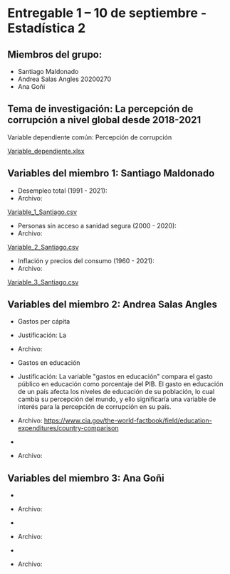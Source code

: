 # Entregable 1 – 10 de septiembre - Estadística 2

## Miembros del grupo:

+ Santiago Maldonado
+ Andrea Salas Angles 20200270
+ Ana Goñi

## Tema de investigación: La percepción de corrupción a nivel global desde 2018-2021

Variable dependiente común: Percepción de corrupción

[Variable_dependiente.xlsx](https://github.com/santiagomv29/PRACTICAS_ESTA2/files/9538502/Variable_dependiente.xlsx)

## Variables del miembro 1: Santiago Maldonado

+ Desempleo total (1991 - 2021):
+ Archivo:

[Variable_1_Santiago.csv](https://github.com/santiagomv29/PRACTICAS_ESTA2/files/9538971/Variable_1_Santiago.csv)

+ Personas sin acceso a sanidad segura (2000 - 2020): 
+ Archivo:

[Variable_2_Santiago.csv](https://github.com/santiagomv29/PRACTICAS_ESTA2/files/9538967/Variable_2_Santiago.csv)

+ Inflación y precios del consumo (1960 - 2021):
+ Archivo: 

[Variable_3_Santiago.csv](https://github.com/santiagomv29/PRACTICAS_ESTA2/files/9538995/Variable_3_Santiago.csv)

## Variables del miembro 2: Andrea Salas Angles

+ Gastos per cápita
+ Justificación: La 
+ Archivo: 

+ Gastos en educación
+ Justificación: La variable "gastos en educación" compara el gasto público en educación como porcentaje del PIB. El gasto en educación de un país afecta los niveles de educación de su población, lo cual cambia su percepción del mundo, y ello significaría una variable de interés para la percepción de corrupción en su país.
+ Archivo: https://www.cia.gov/the-world-factbook/field/education-expenditures/country-comparison

+
+ Archivo:

## Variables del miembro 3: Ana Goñi

+
+ Archivo:

+
+ Archivo:

+
+ Archivo:



